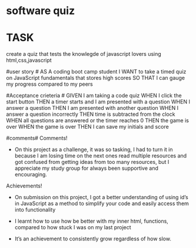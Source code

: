 # software quiz #
# TASK #

create a quiz that tests the knowlegde of javascript lovers using html,css,javascript 

#user story #
AS A coding boot camp student
I WANT to take a timed quiz on JavaScript fundamentals that stores high scores
SO THAT I can gauge my progress compared to my peers


#Acceptance crieteria #
GIVEN I am taking a code quiz
WHEN I click the start button
THEN a timer starts and I am presented with a question
WHEN I answer a question
THEN I am presented with another question
WHEN I answer a question incorrectly
THEN time is subtracted from the clock
WHEN all questions are answered or the timer reaches 0
THEN the game is over
WHEN the game is over
THEN I can save my initials and score



#comments#
Comments!

* On this project as a challenge, it was so tasking, I had to turn it in because I am losing time on the next ones read multiple resources and got confused from getting ideas from too many resources, but I appreciate my study group for always been supportive and encouraging. 


Achievements!
* On submission on this project, I got a better understanding of using id’s in JavaScript as a method to simplify your code and easily access them into functionality 

* I learnt how to use how be better with my inner html, functions, compared to how stuck I was on my last project 

* It’s an achievement to consistently grow regardless of how slow. 






